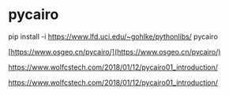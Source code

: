 # pycairo




pip install -i https://www.lfd.uci.edu/~gohlke/pythonlibs/ pycairo



[https://www.osgeo.cn/pycairo/](https://www.osgeo.cn/pycairo/)







  

  


https://www.wolfcstech.com/2018/01/12/pycairo01_introduction/



https://www.wolfcstech.com/2018/01/12/pycairo01_introduction/





























